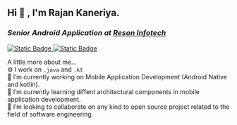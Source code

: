 ## Hi 👋 , I'm Rajan Kaneriya.

<h3 class="heading-element" dir="auto"><p dir="auto"><em>Senior Android Application at <a href="https://www.reasoninfotech.com/" rel="nofollow">Reson Infotech</a></em></p></h3>
  
<p dir="auto">
<a href="https://www.linkedin.com/in/rajan-kaneriya-1329b9162/" rel="nofollow">
 <img alt="Static Badge" src="https://img.shields.io/badge/Rajan-Kaneriya-blue?logo=Linkedin&logoColor=white">
 </a>
<a href="mailto:rajankaneriya@gmail.com">
 <img alt="Static Badge" src="https://img.shields.io/badge/RajanKaneriya-red?logo=Gmail&logoColor=white">
 </a>
</p>

 <p dir="auto">A little more about me...<br>
⚙️ I work on <code>.java</code> and <code>.kt</code><br>
🔭 I’m currently working on Mobile Application Development (Android Native and kotlin).<br>
🌱 I’m currently learning diffent architectural components in mobile application development.<br>
👯 I’m looking to collaborate on any kind to open source project related to the field of software engineering.<br><br></p>

 
